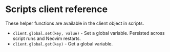 # Scripts client reference

These helper functions are available in the client object in scripts.

- `client.global.set(key, value)` - Set a global variable. Persisted across script runs and Neovim restarts.
- `client.global.get(key)` - Get a global variable.
